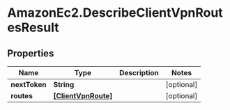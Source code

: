 # AmazonEc2.DescribeClientVpnRoutesResult

## Properties

Name | Type | Description | Notes
------------ | ------------- | ------------- | -------------
**nextToken** | **String** |  | [optional] 
**routes** | [**[ClientVpnRoute]**](ClientVpnRoute.md) |  | [optional] 


